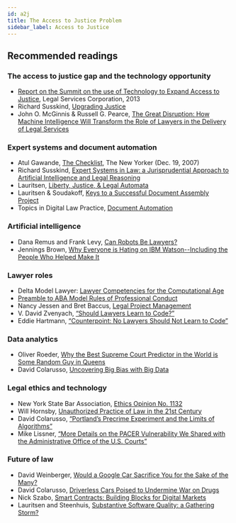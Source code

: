```yaml
---
id: a2j
title: The Access to Justice Problem
sidebar_label: Access to Justice
---
```


## Recommended readings

### The access to justice gap and the technology opportunity
* [Report on the Summit on the use of Technology to Expand Access to Justice](https://www.lsc.gov/media-center/publications/report-summit-use-technology-expand-access-justice), Legal Services Corporation, 2013
* Richard Susskind, [Upgrading Justice](https://www.youtube.com/watch?v=Vd0PhomzT7g)
* John O. McGinnis & Russell G. Pearce, [The Great Disruption: How Machine Intelligence Will Transform the Role of Lawyers in the Delivery of Legal Services](http://papers.ssrn.com/sol3/papers.cfm?abstract_id=2436937)

### Expert systems and document automation
* Atul Gawande, [The Checklist](http://www.newyorker.com/magazine/2007/12/10/the-checklist), The New Yorker (Dec. 19, 2007)
* Richard Susskind, [Expert Systems in Law: a Jurisprudential Approach to Artificial Intelligence and Legal Reasoning](http://onlinelibrary.wiley.com/doi/10.1111/j.1468-2230.1986.tb01683.x/epdf)
* Lauritsen, [Liberty, Justice, & Legal Automata](http://scholarship.kentlaw.iit.edu/cgi/viewcontent.cgi?article=3983&context=cklawreview)
* Lauritsen & Soudakoff, [Keys to a Successful Document Assembly Project](https://static1.squarespace.com/static/571acb59e707ebff3074f461/t/5946f745725e25bf7ad93c9b/1497823045990/keys.pdf)
*  Topics in Digital Law Practice, [Document Automation](https://youtu.be/1sCol4DDm78)

### Artificial intelligence
* Dana Remus and Frank Levy, [Can Robots Be Lawyers?](https://papers.ssrn.com/sol3/papers.cfm?abstract_id=2701092)
* Jennings Brown, [Why Everyone is Hating on IBM Watson--Including the People Who Helped Make It](https://gizmodo.com/why-everyone-is-hating-on-watson-including-the-people-w-1797510888)

### Lawyer roles
* Delta Model Lawyer: [Lawyer Competencies for the Computational Age](https://law.mit.edu/pub/deltamodellawyer)
* [Preamble to ABA Model Rules of Professional Conduct](https://www.americanbar.org/groups/professional_responsibility/publications/model_rules_of_professional_conduct/model_rules_of_professional_conduct_preamble_scope.html)
* Nancy Jessen and Bret Baccus, [Legal Project Management](http://www.acc.com/legalresources/quickcounsel/lpm.cfm#hid4)
* V. David Zvenyach, [“Should Lawyers Learn to Code?”](https://esq.io/blog/posts/should-lawyers-learn-to-code/)
* Eddie Hartmann, [“Counterpoint: No Lawyers Should Not Learn to Code”](https://lawyerist.com/counterpoint-no-lawyers-not-learn-code/)

### Data analytics
* Oliver Roeder, [Why the Best Supreme Court Predictor in the World is Some Random Guy in Queens](https://fivethirtyeight.com/features/why-the-best-supreme-court-predictor-in-the-world-is-some-random-guy-in-queens/)
* David Colarusso, [Uncovering Big Bias with Big Data](https://lawyerist.com/big-bias-big-data/)

### Legal ethics and technology
* New York State Bar Association, [Ethics Opinion No. 1132](http://www.nysba.org/EthicsOpinion1132/)
* Will Hornsby, [Unauthorized Practice of Law in the 21st Century ](http://tdlp.classcaster.net/2012/03/30/tdlp-class-8-will-hornsby-unauthorized-practice-of-law-in-the-21st-century/0)
* David Colarusso, [“Portland’s Precrime Experiment and the Limits of Algorithms”](https://lawyerist.com/precrime-in-portland-a-canary-in-the-data-mine/)
* Mike Lissner, [“More Details on the PACER Vulnerability We Shared with the Administrative Office of the U.S. Courts”](https://free.law/2017/08/09/more-details-on-the-pacer-vulnerability-we-shared-with-the-administrative-office-of-the-courts/)

### Future of law
* David Weinberger, [Would a Google Car Sacrifice You for the Sake of the Many?](https://medium.com/@dweinberger/would-a-google-car-sacrifice-you-for-the-sake-of-the-many-e9d6abcf6fed)
* David Colarusso, [Driverless Cars Poised to Undermine War on Drugs](https://lawyerist.com/driverless-cars-war-drugs/)
* Nick Szabo, [Smart Contracts: Building Blocks for Digital Markets](http://www.fon.hum.uva.nl/rob/Courses/InformationInSpeech/CDROM/Literature/LOTwinterschool2006/szabo.best.vwh.net/smart_contracts_2.html)
* Lauritsen and Steenhuis, [Substantive Software Quality: a Gathering Storm?](https://static1.squarespace.com/static/571acb59e707ebff3074f461/t/5cfe69e4a851d80001bdf162/1560177127345/Substantive+Legal+Software+Quality+-+A+Gathering+Storm.pdf)
